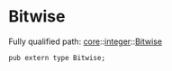 # Bitwise

Fully qualified path: [core](./core.md)::[integer](./core-integer.md)::[Bitwise](./core-integer-Bitwise.md)

<pre><code class="language-cairo">pub extern type Bitwise;</code></pre>

